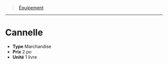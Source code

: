 ﻿---
!EquipmentItem
Type: Marchandise
Price: 2 po
Unity: 1 livre
Id: equipment_hd.md#cannelle
ParentLink: equipment_hd.md#Équipement
Name: Cannelle
ParentName: Équipement
NameLevel: 1
Attributes:
  Name: Cannelle
  Markdown: >+
    # <!--Name-->Cannelle<!--/Name-->


    - **Type** <!--Type-->Marchandise<!--/Type-->

    - **Prix** <!--Price-->2 po<!--/Price-->

    - **Unité** <!--Unity-->1 livre<!--/Unity-->

  Type: Marchandise
  Price: 2 po
  Unity: 1 livre
AttributesDictionary: >+
  Name: Cannelle

  Markdown: >+

    # <!--Name-->Cannelle<!--/Name-->





    - **Type** <!--Type-->Marchandise<!--/Type-->



    - **Prix** <!--Price-->2 po<!--/Price-->



    - **Unité** <!--Unity-->1 livre<!--/Unity-->



  Type: Marchandise

  Price: 2 po

  Unity: 1 livre

---
> [Équipement](hd_equipment.md)

---

# Cannelle

- **Type** Marchandise
- **Prix** 2 po
- **Unité** 1 livre

